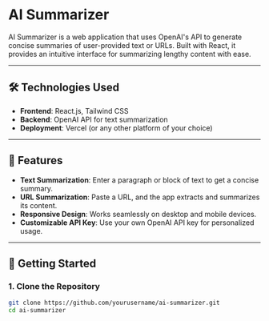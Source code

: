 # AI Summarizer

AI Summarizer is a web application that uses OpenAI's API to generate concise summaries of user-provided text or URLs. Built with React, it provides an intuitive interface for summarizing lengthy content with ease.

---

## 🛠️ **Technologies Used**

- **Frontend**: React.js, Tailwind CSS
- **Backend**: OpenAI API for text summarization
- **Deployment**: Vercel (or any other platform of your choice)

---

## 🎯 **Features**

- **Text Summarization**: Enter a paragraph or block of text to get a concise summary.
- **URL Summarization**: Paste a URL, and the app extracts and summarizes its content.
- **Responsive Design**: Works seamlessly on desktop and mobile devices.
- **Customizable API Key**: Use your own OpenAI API key for personalized usage.

---

## 🚀 **Getting Started**

### 1. **Clone the Repository**
```bash
git clone https://github.com/yourusername/ai-summarizer.git
cd ai-summarizer


 

